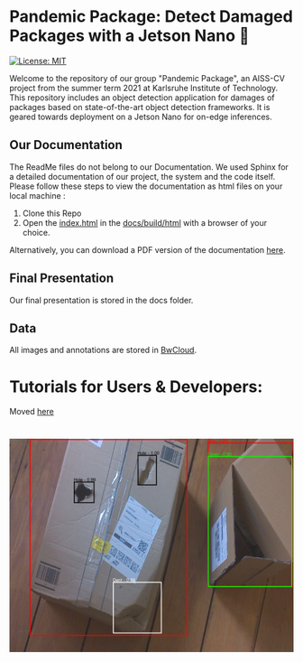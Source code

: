 # Pandemic Package: Detect Damaged Packages with a Jetson Nano :book:
[![License: MIT](https://img.shields.io/badge/License-MIT-yellow.svg)](https://opensource.org/licenses/MIT)


Welcome to the repository of our group "Pandemic Package", an AISS-CV project from the summer term 2021 at Karlsruhe Institute of Technology. This repository includes an object detection application for damages of packages based on state-of-the-art object detection frameworks. It is geared towards deployment on a Jetson Nano for on-edge inferences.

## Our Documentation
The ReadMe files do not belong to our Documentation. We used Sphinx for a detailed documentation of our project, the system and the code itself. 
Please follow these steps to view the documentation as html files on your local machine :
1.  Clone this Repo
2.  Open the [index.html](docs/build/html/index.html) in the [docs/build/html](docs/build/html) with a browser of your choice. 

Alternatively, you can download a PDF version of the documentation [here](docs/build/latex/AISS-CV.pdf).

## Final Presentation
Our final presentation is stored in the docs folder.

## Data
All images and annotations are stored in [BwCloud](https://bwsyncandshare.kit.edu/s/s5Yr4QQrCEfdigo).

# Tutorials for Users & Developers:
Moved [here](Developer_Tutorials.md)

# 
<center><img src="docs/source/img/final_example2.png" alt="Example Detection" width="800"/></center>
